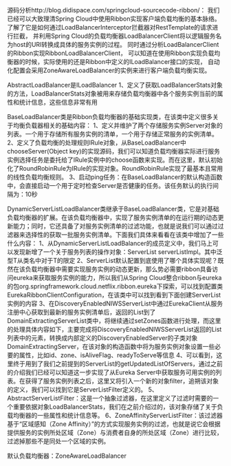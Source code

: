 源码分析http://blog.didispace.com/springcloud-sourcecode-ribbon/：
我们已经可以大致理清Spring Cloud中使用Ribbon实现客户端负载均衡的基本脉络。
了解了它是如何通过LoadBalancerInterceptor拦截器对RestTemplate的请求进行拦截，
并利用Spring Cloud的负载均衡器LoadBalancerClient将以逻辑服务名为host的URI转换成具体的服务实例的过程。
同时通过分析LoadBalancerClient的Ribbon实现RibbonLoadBalancerClient，
可以知道在使用Ribbon实现负载均衡器的时候，实际使用的还是Ribbon中定义的ILoadBalancer接口的实现，
自动化配置会采用ZoneAwareLoadBalancer的实例来进行客户端负载均衡实现。

AbstractLoadBalancer是ILoadBalancer
1、定义了获取LoadBalancerStats对象的方法，LoadBalancerStats对象被用来存储负载均衡器中各个服务实例当前的属性和统计信息，这些信息非常有用

BaseLoadBalancer类是Ribbon负载均衡器的基础实现类，在该类中定义很多关于均衡负载器相关的基础内容：
1、定义并维护了两个存储服务实例Server对象的列表。一个用于存储所有服务实例的清单，一个用于存储正常服务的实例清单。
2、定义了负载均衡的处理规则IRule对象，从BaseLoadBalancer中chooseServer(Object key)的实现源码，我们可以知道负载均衡器实际进行服务实例选择任务是委托给了IRule实例中的choose函数来实现。而在这里，默认初始化了RoundRobinRule为IRule的实现对象。RoundRobinRule实现了最基本且常用的线性负载均衡规则。
3、启动ping任务：在BaseLoadBalancer的默认构造函数中，会直接启动一个用于定时检查Server是否健康的任务。该任务默认的执行间隔为：10秒

DynamicServerListLoadBalancer类继承于BaseLoadBalancer类，它是对基础负载均衡器的扩展。在该负载均衡器中，实现了服务实例清单的在运行期的动态更新能力；同时，它还具备了对服务实例清单的过滤功能，也就是说我们可以通过过滤器来选择性的获取一批服务实例清单。下面我们具体来看看在该类中增加了一些什么内容：
1、从DynamicServerListLoadBalancer的成员定义中，我们马上可以发现新增了一个关于服务列表的操作对象：ServerList<T> serverListImpl。其中泛型T从类名中对于T的限定
2、ServerList默认配置到底使用了哪个具体实现呢？既然在该负载均衡器中需要实现服务实例的动态更新，那么势必需要ribbon具备访问eureka来获取服务实例的能力，所以我们从Spring Cloud整合ribbon与eureka的包org.springframework.cloud.netflix.ribbon.eureka下探索，可以找到配置类EurekaRibbonClientConfiguration，在该类中可以找到看到下面创建ServerList实例的内容
3、在DiscoveryEnabledNIWSServerList中通过EurekaClient从服务注册中心获取到最新的服务实例清单后，返回的List到了DomainExtractingServerList类中，将继续通过setZones函数进行处理，而这里的处理具体内容如下，主要完成将DiscoveryEnabledNIWSServerList返回的List列表中的元素，转换成内部定义的DiscoveryEnabledServer的子类对象DomainExtractingServer，在该对象的构造函数中将为服务实例对象设置一些必要的属性，比如id、zone、isAliveFlag、readyToServe等信息
4、可以看到，这里终于用到了我们之前提到的ServerList的getUpdatedListOfServers，通过之前的介绍我们已经可以知道这一步实现了从Eureka Server中获取服务可用实例的列表。在获得了服务实例列表之后，这里又将引入一个新的对象filter，追朔该对象的定义，我们可以找到它是ServerListFilter定义的。
5、AbstractServerListFilter：这是一个抽象过滤器，在这里定义了过滤时需要的一个重要依据对象LoadBalancerStats，我们在之前介绍过的，该对象存储了关于负载均衡器的一些属性和统计信息等。
6、ZoneAffinityServerListFilter：该过滤器基于“区域感知（Zone Affinity）”的方式实现服务实例的过滤，也就是说它会根据提供服务的实例所处区域（Zone）与消费者自身的所处区域（Zone）进行比较，过滤掉那些不是同处一个区域的实例。


默认负载均衡器：ZoneAwareLoadBalancer